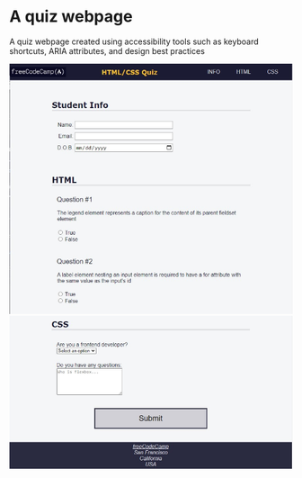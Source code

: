 <h1>A quiz webpage</h1>
<p>A quiz webpage created using accessibility tools such as keyboard shortcuts, ARIA attributes, and design best practices </p>
<img src="./img/screen1.jpg">
<img src="./img/screen2.jpg">
